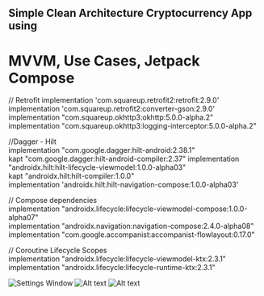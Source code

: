 ## Simple Clean Architecture Cryptocurrency App using
# MVVM, Use Cases, Jetpack Compose

// Retrofit
implementation 'com.squareup.retrofit2:retrofit:2.9.0'   
implementation 'com.squareup.retrofit2:converter-gson:2.9.0'  
implementation "com.squareup.okhttp3:okhttp:5.0.0-alpha.2"  
implementation "com.squareup.okhttp3:logging-interceptor:5.0.0-alpha.2"  

//Dagger - Hilt  
implementation "com.google.dagger:hilt-android:2.38.1"  
kapt "com.google.dagger:hilt-android-compiler:2.37"
implementation "androidx.hilt:hilt-lifecycle-viewmodel:1.0.0-alpha03"  
kapt "androidx.hilt:hilt-compiler:1.0.0"  
implementation 'androidx.hilt:hilt-navigation-compose:1.0.0-alpha03'  

// Compose dependencies  
implementation "androidx.lifecycle:lifecycle-viewmodel-compose:1.0.0-alpha07"  
implementation "androidx.navigation:navigation-compose:2.4.0-alpha08"  
    implementation "com.google.accompanist:accompanist-flowlayout:0.17.0"  

// Coroutine Lifecycle Scopes  
implementation "androidx.lifecycle:lifecycle-viewmodel-ktx:2.3.1"  
implementation "androidx.lifecycle:lifecycle-runtime-ktx:2.3.1"  

![Settings Window](https://raw.github.com/ryanmaxwell/iArrived/master/Screenshots/Settings.png)
![Alt text]([http://full/path/to/img.jpg](https://raw.githubusercontent.com/Treamz/CryptoAppCompose/master/screenshots/Screenshot_1.png) "Optional title")
![Alt text]([http://full/path/to/img.jpg](https://raw.githubusercontent.com/Treamz/CryptoAppCompose/master/screenshots/Screenshot_2.png) "Optional title")
